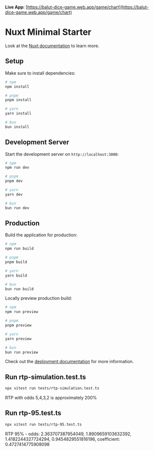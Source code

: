 **Live App**: [https://balut-dice-game.web.app/game/chart](https://balut-dice-game.web.app/game/chart) 

# Nuxt Minimal Starter

Look at the [Nuxt documentation](https://nuxt.com/docs/getting-started/introduction) to learn more.

## Setup

Make sure to install dependencies:

```bash
# npm
npm install

# pnpm
pnpm install

# yarn
yarn install

# bun
bun install
```

## Development Server

Start the development server on `http://localhost:3000`:

```bash
# npm
npm run dev

# pnpm
pnpm dev

# yarn
yarn dev

# bun
bun run dev
```

## Production

Build the application for production:

```bash
# npm
npm run build

# pnpm
pnpm build

# yarn
yarn build

# bun
bun run build
```

Locally preview production build:

```bash
# npm
npm run preview

# pnpm
pnpm preview

# yarn
yarn preview

# bun
bun run preview
```

Check out the [deployment documentation](https://nuxt.com/docs/getting-started/deployment) for more information.


## Run rtp-simulation.test.ts

```bash
npx vitest run tests/rtp-simulation.test.ts

```
RTP with odds 5,4,3,2 is approximately 200%

## Run rtp-95.test.ts

```bash
npx vitest run tests/rtp-95.test.ts

```
RTP 95% - odds: 2.363707387954049, 1.8909659103632392, 1.4182244327724294, 0.9454829551816196,
coefficient: 0.4727414775908098